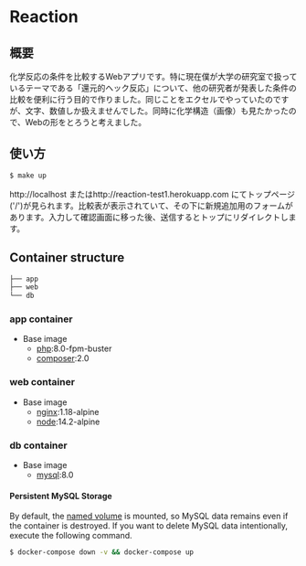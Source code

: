# Reaction

## 概要

化学反応の条件を比較するWebアプリです。特に現在僕が大学の研究室で扱っているテーマである「還元的ヘック反応」について、他の研究者が発表した条件の比較を便利に行う目的で作りました。同じことをエクセルでやっていたのですが、文字、数値しか扱えませんでした。同時に化学構造（画像）も見たかったので、Webの形をとろうと考えました。

## 使い方

```bash
$ make up
```

http://localhost またはhttp://reaction-test1.herokuapp.com にてトップページ('/')が見られます。比較表が表示されていて、その下に新規追加用のフォームがあります。入力して確認画面に移った後、送信するとトップにリダイレクトします。

## Container structure

```bash
├── app
├── web
└── db
```

### app container

- Base image
  - [php](https://hub.docker.com/_/php):8.0-fpm-buster
  - [composer](https://hub.docker.com/_/composer):2.0

### web container

- Base image
  - [nginx](https://hub.docker.com/_/nginx):1.18-alpine
  - [node](https://hub.docker.com/_/node):14.2-alpine

### db container

- Base image
  - [mysql](https://hub.docker.com/_/mysql):8.0

#### Persistent MySQL Storage

By default, the [named volume](https://docs.docker.com/compose/compose-file/#volumes) is mounted, so MySQL data remains even if the container is destroyed.
If you want to delete MySQL data intentionally, execute the following command.

```bash
$ docker-compose down -v && docker-compose up
```
